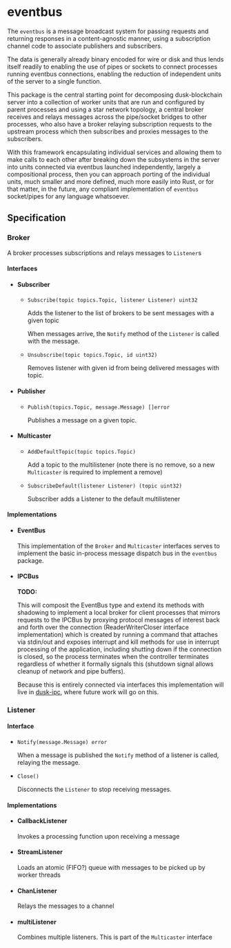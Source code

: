 # eventbus

The `eventbus` is a message broadcast system for passing requests and returning
responses in a content-agnostic manner, using a subscription channel code to
associate publishers and subscribers.

The data is generally already binary encoded for wire or disk and thus lends
itself readily to enabling the use of pipes or sockets to connect processes
running eventbus connections, enabling the reduction of independent units of the
server to a single function.

This package is the central starting point for decomposing dusk-blockchain
server into a collection of worker units that are run and configured by parent
processes and using a star network topology, a central broker receives and
relays messages across the pipe/socket bridges to other processes, who also have
a broker relaying subscription requests to the upstream process which then
subscribes and proxies messages to the subscribers.

With this framework encapsulating individual services and allowing them to make
calls to each other after breaking down the subsystems in the server into units
connected via eventbus launched independently, largely a compositional process,
then you can approach porting of the individual units, much smaller and more
defined, much more easily into Rust, or for that matter, in the future, any
compliant implementation of `eventbus` socket/pipes for any language whatsoever.

## Specification

### Broker

A broker processes subscriptions and relays messages to `Listener`s

#### Interfaces

- #### Subscriber

    - `Subscribe(topic topics.Topic, listener Listener) uint32`

      Adds the listener to the list of brokers to be sent messages with a given
      topic

      When messages arrive, the `Notify` method of the
      `Listener` is called with the message.

    - `Unsubscribe(topic topics.Topic, id uint32)`

      Removes listener with given id from being delivered messages with topic.

- #### Publisher

    - `Publish(topics.Topic, message.Message) []error`

      Publishes a message on a given topic.

- #### Multicaster

    - `AddDefaultTopic(topic topics.Topic)`

      Add a topic to the multilistener (note there is no remove, so a new
      `Multicaster` is required to implement a remove)

    - `SubscribeDefault(listener Listener) (topic uint32)`

      Subscriber adds a Listener to the default multilistener

#### Implementations

- #### EventBus

  This implementation of the `Broker` and `Multicaster` interfaces serves to
  implement the basic in-process message dispatch bus in the `eventbus` package.

- #### IPCBus

  **TODO:**

  This will composit the EventBus type and extend its methods with shadowing to
  implement a local broker for client processes that mirrors requests to the
  IPCBus by proxying protocol messages of interest back and forth over the 
  connection (ReaderWriterCloser interface implementation) which is created 
  by running a command that attaches via stdin/out and exposes interrupt and 
  kill methods for use in interrupt processing of the application, including 
  shutting down if the connection is closed, so the process terminates when 
  the controller terminates regardless of whether it formally signals this 
  (shutdown signal allows cleanup of network and pipe buffers).

  Because this is entirely connected via interfaces this implementation will 
  live in [dusk-ipc](https://github.com/dusk-network/dusk-ipc), where future 
  work will go on this.

### Listener

#### Interface

- `Notify(message.Message) error`

  When a message is published the `Notify` method of a listener is called,
  relaying the message.

- `Close()`

  Disconnects the `Listener` to stop receiving messages.

#### Implementations

- #### CallbackListener

  Invokes a processing function upon receiving a message

- #### StreamListener

  Loads an atomic (FIFO?) queue with messages to be picked up by worker threads

- #### ChanListener

  Relays the messages to a channel

- #### multiListener

  Combines multiple listeners. This is part of the `Multicaster` interface

